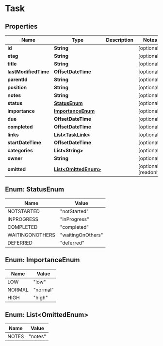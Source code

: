 

# Task


## Properties

| Name | Type | Description | Notes |
|------------ | ------------- | ------------- | -------------|
|**id** | **String** |  |  [optional] |
|**etag** | **String** |  |  [optional] |
|**title** | **String** |  |  [optional] |
|**lastModifiedTime** | **OffsetDateTime** |  |  [optional] |
|**parentId** | **String** |  |  [optional] |
|**position** | **String** |  |  [optional] |
|**notes** | **String** |  |  [optional] |
|**status** | [**StatusEnum**](#StatusEnum) |  |  [optional] |
|**importance** | [**ImportanceEnum**](#ImportanceEnum) |  |  [optional] |
|**due** | **OffsetDateTime** |  |  [optional] |
|**completed** | **OffsetDateTime** |  |  [optional] |
|**links** | [**List&lt;TaskLink&gt;**](TaskLink.md) |  |  [optional] |
|**startDateTime** | **OffsetDateTime** |  |  [optional] |
|**categories** | **List&lt;String&gt;** |  |  [optional] |
|**owner** | **String** |  |  [optional] |
|**omitted** | [**List&lt;OmittedEnum&gt;**](#List&lt;OmittedEnum&gt;) |  |  [optional] [readonly] |



## Enum: StatusEnum

| Name | Value |
|---- | -----|
| NOTSTARTED | &quot;notStarted&quot; |
| INPROGRESS | &quot;inProgress&quot; |
| COMPLETED | &quot;completed&quot; |
| WAITINGONOTHERS | &quot;waitingOnOthers&quot; |
| DEFERRED | &quot;deferred&quot; |



## Enum: ImportanceEnum

| Name | Value |
|---- | -----|
| LOW | &quot;low&quot; |
| NORMAL | &quot;normal&quot; |
| HIGH | &quot;high&quot; |



## Enum: List&lt;OmittedEnum&gt;

| Name | Value |
|---- | -----|
| NOTES | &quot;notes&quot; |



